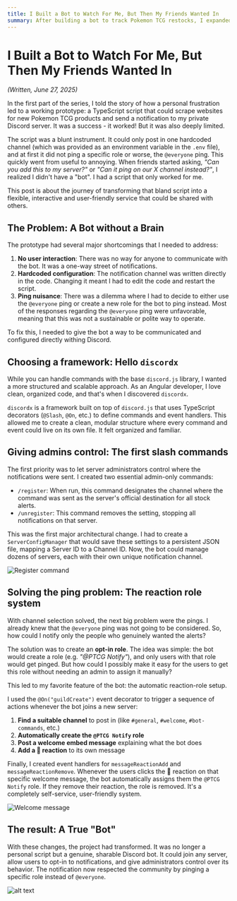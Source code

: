 ```yaml
---
title: I Built a Bot to Watch For Me, But Then My Friends Wanted In
summary: After building a bot to track Pokemon TCG restocks, I expanded it to include my friends, enhancing its functionality and reach.
---
```


# I Built a Bot to Watch For Me, But Then My Friends Wanted In

_(Written, June 27, 2025)_

In the first part of the series, I told the story of how a personal frustration led to a working prototype: a TypeScript script that could scrape websites for new Pokemon TCG products and send a notification to my private Discord server. It was a success - it worked! But it was also deeply limited.

The script was a blunt instrument. It could only post in one hardcoded channel (which was provided as an environment variable in the `.env` file), and at first it did not ping a specific role or worse, the `@everyone` ping. This quickly went from useful to annoying. When friends started asking, _"Can you add this to my server?"_ or _"Can it ping on our X channel instead?"_, I realized I didn't have a "bot". I had a script that only worked for me.

This post is about the journey of transforming that bland script into a flexible, interactive and user-friendly service that could be shared with others.

## The Problem: A Bot without a Brain

The prototype had several major shortcomings that I needed to address:

1. **No user interaction**: There was no way for anyone to communicate with the bot. It was a one-way street of notifications.
2. **Hardcoded configuration**: The notification channel was written directly in the code. Changing it meant I had to edit the code and restart the script.
3. **Ping nuisance**: There was a dilemma where I had to decide to either use the `@everyone` ping or create a new role for the bot to ping instead. Most of the responses regarding the `@everyone` ping were unfavorable, meaning that this was not a sustainable or polite way to operate.

To fix this, I needed to give the bot a way to be communicated and configured directly withing Discord.

## Choosing a framework: Hello `discordx`

While you can handle commands with the base `discord.js` library, I wanted a more structured and scalable approach. As an Angular developer, I love clean, organized code, and that's when I discovered `discordx`.

`discordx` is a framework built on top of `discord.js` that uses TypeScript decorators (`@Slash`, `@On`, etc.) to define commands and event handlers. This allowed me to create a clean, modular structure where every command and event could live on its own file. It felt organized and familiar.

## Giving admins control: The first slash commands

The first priority was to let server administrators control where the notifications were sent. I created two essential admin-only commands:

- `/register`: When run, this command designates the channel where the command was sent as the server's official destination for all stock alerts.
- `/unregister`: This command removes the setting, stopping all notifications on that server.

This was the first major architectural change. I had to create a `ServerConfigManager` that would save these settings to a persistent JSON file, mapping a Server ID to a Channel ID. Now, the bot could manage dozens of servers, each with their own unique notification channel.

![Register command](/blog/images/register-command.webp)

## Solving the ping problem: The reaction role system

With channel selection solved, the next big problem were the pings. I already knew that the `@everyone` ping was not going to be considered. So, how could I notify only the people who genuinely wanted the alerts?

The solution was to create an **opt-in role**. The idea was simple: the bot would create a role (e.g. _"@PTCG Notify"_), and only users with that role would get pinged. But how could I possibly make it easy for the users to get this role without needing an admin to assign it manually?

This led to my favorite feature of the bot: the automatic reaction-role setup.

I used the `@On("guildCreate")` event decorator to trigger a sequence of actions whenever the bot joins a new server:

1. **Find a suitable channel** to post in (like `#general`, `#welcome`, `#bot-commands`, etc.)
2. **Automatically create the `@PTCG Notify` role**
3. **Post a welcome embed message** explaining what the bot does
4. **Add a 🎉 reaction** to its own message

Finally, I created event handlers for `messageReactionAdd` and `messageReactionRemove`. Whenever the users clicks the 🎉 reaction on that specific welcome message, the bot automatically assigns them the `@PTCG Notify` role. If they remove their reaction, the role is removed. It's a completely self-service, user-friendly system.

![Welcome message](/blog/images/welcome-message.webp)

## The result: A True "Bot"

With these changes, the project had transformed. It was no longer a personal script but a genuine, sharable Discord bot. It could join any server, allow users to opt-in to notifications, and give administrators control over its behavior. The notification now respected the community by pinging a specific role instead of `@everyone`.

![alt text](/blog/images/ping-example.webp)